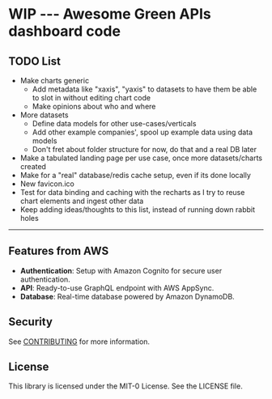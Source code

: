 # WIP --- Awesome Green APIs dashboard code

## TODO List

* Make charts generic
  * Add metadata like "xaxis", "yaxis" to datasets to have them be able to slot in without editing chart code
  * Make opinions about who and where
* More datasets
  * Define data models for other use-cases/verticals
  * Add other example companies', spool up example data using data models
  * Don't fret about folder structure for now, do that and a real DB later
* Make a tabulated landing page per use case, once more datasets/charts created
* Make for a "real" database/redis cache setup, even if its done locally
* New favicon.ico
* Test for data binding and caching with the recharts as I try to reuse chart elements and ingest other data
* Keep adding ideas/thoughts to this list, instead of running down rabbit holes

---

## Features from AWS

* **Authentication**: Setup with Amazon Cognito for secure user authentication.
* **API**: Ready-to-use GraphQL endpoint with AWS AppSync.
* **Database**: Real-time database powered by Amazon DynamoDB.

## Security

See [CONTRIBUTING](CONTRIBUTING.md#security-issue-notifications) for more information.

## License

This library is licensed under the MIT-0 License. See the LICENSE file.
